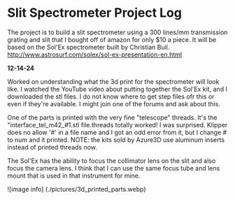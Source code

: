 Slit Spectrometer Project Log
====
The project is to build a slit spectrometer using a 300 lines/mm transmission grating and slit that I bought off of amazon for only $10 a piece. It will be based on the Sol'Ex spectrometer built by Christian Buil.
http://www.astrosurf.com/solex/sol-ex-presentation-en.html

**12-14-24**

Worked on understanding what the 3d print for the spectrometer will look like. I watched the YouTube video about putting together the Sol'Ex kit, and I downloaded the stl files. I do not know where to get step files ofr this or even if they're available. I might join one of the forums and ask about this.

One of the parts is printed with the very fine "telescope" threads. It's the "interface_tel_m42_#1.stl file.threads totally worked! I was surprised. Klipper does no allow '#' in a file name and I got an odd error from it, but I change # to num and it printed. NOTE: the kits sold by Azure3D use aluminum inserts instead of printed threads now.

The Sol'Ex has the ability to focus the collimator lens on the slit and also focus the camera lens. I think that I can use the same focus tube and lens mount that is used in that instrument for mine.

![image info] (./pictures/3d_printed_parts.webp)